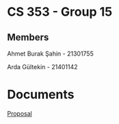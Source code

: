 # CS 353 - Group 15

## Members
Ahmet Burak Şahin - 21301755

Arda Gültekin     - 21401142

# Documents

[Proposal](%base_url%/documents/Proposal.pdf)
